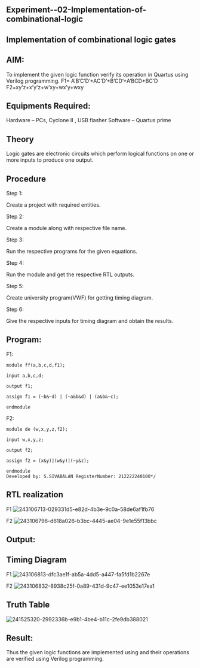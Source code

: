 ## Experiment--02-Implementation-of-combinational-logic
## Implementation of combinational logic gates

## AIM:
To implement the given logic function verify its operation in Quartus using Verilog programming. F1= A’B’C’D’+AC’D’+B’CD’+A’BCD+BC’D F2=xy’z+x’y’z+w’xy+wx’y+wxy

## Equipments Required:
Hardware – PCs, Cyclone II , USB flasher
Software – Quartus prime
## Theory
Logic gates are electronic circuits which perform logical functions on one or more inputs to produce one output.

## Procedure
Step 1:

Create a project with required entities.

Step 2:

Create a module along with respective file name.

Step 3:

Run the respective programs for the given equations.

Step 4:

Run the module and get the respective RTL outputs.

Step 5:

Create university program(VWF) for getting timing diagram.

Step 6:

Give the respective inputs for timing diagram and obtain the results.

## Program:
F1:
```
module ff(a,b,c,d,f1);

input a,b,c,d;

output f1;

assign f1 = (~b&~d) | (~a&b&d) | (a&b&~c);

endmodule
```
F2:
```
module de (w,x,y,z,f2);

input w,x,y,z;

output f2;

assign f2 = (x&y)|(w&y)|(~y&z);

endmodule
Developed by: S.SIVABALAN RegisterNumber: 212222240100*/
```
## RTL realization
F1
![243106713-029331d5-e82d-4b3e-9c0a-58de6af1fb76](https://github.com/sivabalan28/Experiment--02-Implementation-of-combinational-logic-/assets/113497347/05d84403-ac46-4219-ae8a-307694dfb201)

F2
![243106796-d618a026-b3bc-4445-ae04-9e1e55f13bbc](https://github.com/sivabalan28/Experiment--02-Implementation-of-combinational-logic-/assets/113497347/5121034a-cbed-4bff-a0ed-21494be2f788)


## Output:
## Timing Diagram
F1
![243106813-dfc3ae1f-ab5a-4dd5-a447-fa5fd1b2267e](https://github.com/sivabalan28/Experiment--02-Implementation-of-combinational-logic-/assets/113497347/22ee367e-f362-4f38-98ae-e4c4e539da44)



F2
![243106832-8938c25f-0a89-431d-9c47-ee1053e17ea1](https://github.com/sivabalan28/Experiment--02-Implementation-of-combinational-logic-/assets/113497347/0e1a1f89-2c15-4918-b776-0afea1252053)


## Truth Table
![241525320-2992336b-e9b1-4be4-b11c-2fe9db388021](https://github.com/sivabalan28/Experiment--02-Implementation-of-combinational-logic-/assets/113497347/631c5ced-0e17-47da-94cc-ca8cee81d64c)


## Result:
Thus the given logic functions are implemented using and their operations are verified using Verilog programming.
